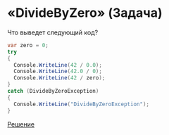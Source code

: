 # «DivideByZero» (Задача)
Что выведет следующий код?
```cs
var zero = 0;
try
{
  Console.WriteLine(42 / 0.0);
  Console.WriteLine(42.0 / 0);
  Console.WriteLine(42 / zero);
}
catch (DivideByZeroException)
{
  Console.WriteLine("DivideByZeroException");
}
```
[Решение](./DivideByZero-A.md)

